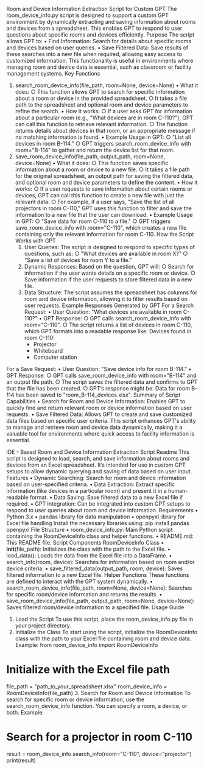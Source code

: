 
Room and Device Information Extraction Script for Custom GPT
The room_device_info.py script is designed to support a custom GPT environment by dynamically extracting and saving information about rooms and devices from a spreadsheet. This enables GPT to respond to user questions about specific rooms and devices efficiently.
Purpose
The script allows GPT to:
	• Find Information: Search for details about specific rooms and devices based on user queries.
	• Save Filtered Data: Save results of these searches into a new file when required, allowing easy access to customized information.
This functionality is useful in environments where managing room and device data is essential, such as classroom or facility management systems.
Key Functions
1. search_room_device_info(file_path, room=None, device=None)
	• What it does:
		○ This function allows GPT to search for specific information about a room or device in the provided spreadsheet.
		○ It takes a file path to the spreadsheet and optional room and device parameters to refine the search.
	• How it works:
		○ If a user asks GPT for information about a particular room (e.g., "What devices are in room C-110?"), GPT can call this function to retrieve relevant information.
		○ The function returns details about devices in that room, or an appropriate message if no matching information is found.
	• Example Usage in GPT:
		○ "List all devices in room B-114."
		○ GPT triggers search_room_device_info with room="B-114" to gather and return the device list for that room.
2. save_room_device_info(file_path, output_path, room=None, device=None)
	• What it does:
		○ This function saves specific information about a room or device to a new file.
		○ It takes a file path for the original spreadsheet, an output path for saving the filtered data, and optional room and device parameters to define the content.
	• How it works:
		○ If a user requests to save information about certain rooms or devices, GPT can call this function to create a new file with just the relevant data.
		○ For example, if a user says, "Save the list of all projectors in room C-110," GPT uses this function to filter and save the information to a new file that the user can download.
	• Example Usage in GPT:
		○ "Save data for room C-110 to a file."
		○ GPT triggers save_room_device_info with room="C-110", which creates a new file containing only the relevant information for room C-110.
How the Script Works with GPT
	1. User Queries: The script is designed to respond to specific types of questions, such as:
		○ "What devices are available in room X?"
		○ "Save a list of devices for room Y to a file."
	2. Dynamic Responses: Based on the question, GPT will:
		○ Search for information if the user wants details on a specific room or device.
		○ Save information if the user requests to store filtered data in a new file.
	3. Data Structure: The script assumes the spreadsheet has columns for room and device information, allowing it to filter results based on user requests.
Example Responses Generated by GPT
For a Search Request:
	• User Question: "What devices are available in room C-110?"
	• GPT Response:
		○ GPT calls search_room_device_info with room="C-110".
		○ The script returns a list of devices in room C-110, which GPT formats into a readable response like:
		Devices found in room C-110:
		- Projector
		- Whiteboard
		- Computer station
		
For a Save Request:
	• User Question: "Save device info for room B-114."
	• GPT Response:
		○ GPT calls save_room_device_info with room="B-114" and an output file path.
		○ The script saves the filtered data and confirms to GPT that the file has been created.
		○ GPT’s response might be:
Data for room B-114 has been saved to "room_B-114_devices.xlsx".
Summary of Script Capabilities
	• Search for Room and Device Information: Enables GPT to quickly find and return relevant room or device information based on user requests.
	• Save Filtered Data: Allows GPT to create and save customized data files based on specific user criteria.
This script enhances GPT's ability to manage and retrieve room and device data dynamically, making it a valuable tool for environments where quick access to facility information is essential.


IDE - Based Room and Device Information Extraction Script Readme
This script is designed to load, search, and save information about rooms and devices from an Excel spreadsheet. It’s intended for use in custom GPT setups to allow dynamic querying and saving of data based on user input.
Features
	• Dynamic Searching: Search for room and device information based on user-specified criteria.
	• Data Extraction: Extract specific information (like devices in a particular room) and present it in a human-readable format.
	• Data Saving: Save filtered data to a new Excel file if required.
	• GPT Integration: Can be integrated into custom GPT setups to respond to user queries about room and device information.
Requirements
	• Python 3.x
	• pandas library for data manipulation
	• openpyxl library for Excel file handling
Install the necessary libraries using:
pip install pandas openpyxl
File Structure
	• room_device_info.py: Main Python script containing the RoomDeviceInfo class and helper functions.
	• README.md: This README file.
Script Components
RoomDeviceInfo Class
	• __init__(file_path): Initializes the class with the path to the Excel file.
	• load_data(): Loads the data from the Excel file into a DataFrame.
	• search_info(room, device): Searches for information based on room and/or device criteria.
	• save_filtered_data(output_path, room, device): Saves filtered information to a new Excel file.
Helper Functions
These functions are defined to interact with the GPT system dynamically.
	• search_room_device_info(file_path, room=None, device=None): Searches for specific room/device information and returns the results.
	• save_room_device_info(file_path, output_path, room=None, device=None): Saves filtered room/device information to a specified file.
Usage Guide
1. Load the Script
To use this script, place the room_device_info.py file in your project directory.
2. Initialize the Class
To start using the script, initialize the RoomDeviceInfo class with the path to your Excel file containing room and device data.
Example:
from room_device_info import RoomDeviceInfo
# Initialize with the Excel file path
file_path = "path_to_your_spreadsheet.xlsx"
room_device_info = RoomDeviceInfo(file_path)
3. Search for Room and Device Information
To search for specific room or device information, use the search_room_device_info function. You can specify a room, a device, or both.
Example:
# Search for a projector in room C-110
result = room_device_info.search_info(room="C-110", device="projector")
print(result)
